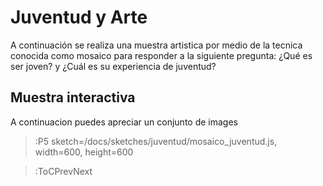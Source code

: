 # Juventud y Arte

A continuación se realiza una muestra artistica por medio de la tecnica conocida como mosaico para responder a la siguiente pregunta: ¿Qué es ser joven? y ¿Cuál es su experiencia de juventud?

## Muestra interactiva


A continuacion puedes apreciar un conjunto de images 




> :P5 sketch=/docs/sketches/juventud/mosaico_juventud.js, width=600, height=600




> :ToCPrevNext